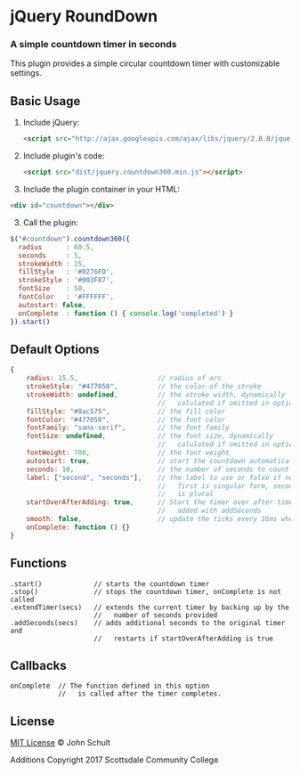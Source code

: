 # jQuery RoundDown


### A simple countdown timer in seconds

This plugin provides a simple circular countdown timer with customizable
settings.


## Basic Usage

1. Include jQuery:

    ```html
    <script src="http://ajax.googleapis.com/ajax/libs/jquery/2.0.0/jquery.min.js"></script>
    ```

2. Include plugin's code:

    ```html
    <script src="dist/jquery.countdown360.min.js"></script>
    ```

3. Include the plugin container in your HTML:

  ```html
  <div id="countdown"></div>
  ```

3. Call the plugin:

  ```javascript
  $("#countdown").countdown360({
    radius      : 60.5,
    seconds     : 5,
    strokeWidth : 15,
    fillStyle   : '#0276FD',
    strokeStyle : '#003F87',
    fontSize    : 50,
    fontColor   : '#FFFFFF',
    autostart: false,
    onComplete  : function () { console.log('completed') }
  }).start()
  ```

## Default Options

```javascript
{
    radius: 15.5,                    // radius of arc
    strokeStyle: "#477050",          // the color of the stroke
    strokeWidth: undefined,          // the stroke width, dynamically
                                     //   calulated if omitted in options
    fillStyle: "#8ac575",            // the fill color
    fontColor: "#477050",            // the font color
    fontFamily: "sans-serif",        // the font family
    fontSize: undefined,             // the font size, dynamically
                                     //   calulated if omitted in options
    fontWeight: 700,                 // the font weight
    autostart: true,                 // start the countdown automatically
    seconds: 10,                     // the number of seconds to count down
    label: ["second", "seconds"],    // the label to use or false if none,
                                     //   first is singular form, second
                                     //   is plural
    startOverAfterAdding: true,      // Start the timer over after time is
                                     //   added with addSeconds
    smooth: false,                   // update the ticks every 16ms when true
    onComplete: function () {}
}
```

## Functions

```
.start()             // starts the countdown timer
.stop()              // stops the countdown timer, onComplete is not called
.extendTimer(secs)   // extends the current timer by backing up by the
                     //   number of seconds provided
.addSeconds(secs)    // adds additional seconds to the original timer and
                     //   restarts if startOverAfterAdding is true
```

## Callbacks

```
onComplete  // The function defined in this option
            //   is called after the timer completes.
```

## License

[MIT License](http://johnschult.mit-license.org/) © John Schult

Additions Copyright 2017 Scottsdale Community College
